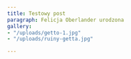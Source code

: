 ```yaml
---
title: Testowy post
paragraph: Felicja Oberlander urodzona
gallery:
- "/uploads/getto-1.jpg"
- "/uploads/ruiny-getta.jpg"

---
```

